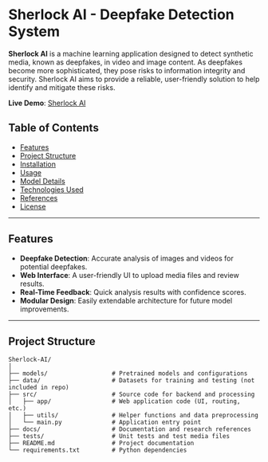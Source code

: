 # Sherlock AI - Deepfake Detection System

**Sherlock AI** is a machine learning application designed to detect synthetic media, known as deepfakes, in video and image content. As deepfakes become more sophisticated, they pose risks to information integrity and security. Sherlock AI aims to provide a reliable, user-friendly solution to help identify and mitigate these risks.

**Live Demo**: [Sherlock AI](https://divagarnavean6.github.io/sherlockk/)

## Table of Contents

- [Features](#features)
- [Project Structure](#project-structure)
- [Installation](#installation)
- [Usage](#usage)
- [Model Details](#model-details)
- [Technologies Used](#technologies-used)
- [References](#references)
- [License](#license)

---

## Features

- **Deepfake Detection**: Accurate analysis of images and videos for potential deepfakes.
- **Web Interface**: A user-friendly UI to upload media files and review results.
- **Real-Time Feedback**: Quick analysis results with confidence scores.
- **Modular Design**: Easily extendable architecture for future model improvements.

---

## Project Structure

```plaintext
Sherlock-AI/
│
├── models/                  # Pretrained models and configurations
├── data/                    # Datasets for training and testing (not included in repo)
├── src/                     # Source code for backend and processing
│   ├── app/                 # Web application code (UI, routing, etc.)
│   ├── utils/               # Helper functions and data preprocessing
│   └── main.py              # Application entry point
├── docs/                    # Documentation and research references
├── tests/                   # Unit tests and test media files
├── README.md                # Project documentation
└── requirements.txt         # Python dependencies
